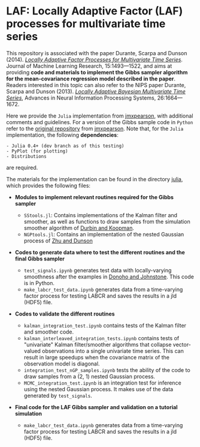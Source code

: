 # LAF: Locally Adaptive Factor (LAF) processes for multivariate time series

This repository is associated with the paper Durante, Scarpa and Dunson (2014). [*Locally Adaptive Factor Processes for Multivariate Time Series*](http://jmlr.org/papers/v15/durante14a.html). Journal of Machine Learning Research, 15:1493—1522, and aims at providing **code and materials to implement the Gibbs sampler algorithm for the mean-covariance regression model described in the paper**. Readers interested in this topic can also refer to the NIPS paper Durante, Scarpa and Dunson (2013). [*Locally Adaptive Bayesian Multivariate Time Series*](http://papers.nips.cc/paper/5115-locally-adaptive-bayesian-multivariate-time-series), Advances in Neural Information Processing Systems, 26:1664—1672.

Here we provide the `Julia` implementation from [jmxpearson](https://github.com/jmxpearson), with additional comments and guidelines. For a version of the Gibbs sample code in `Python` refer to the [original repository](https://github.com/jmxpearson/laf) from [jmxpearson](https://github.com/jmxpearson). Note that, for the `Julia` implementation, the following **dependencies**:

    - Julia 0.4+ (dev branch as of this testing)
    - PyPlot (for plotting)
    - Distributions

are required. 

The materials for the implementation can be found in the directory [julia](https://github.com/danieledurante/LAF/tree/master/julia), which provides the following files:

- **Modules to implement relevant routines required for the Gibbs sampler**

    - `SStools.jl`: Contains implementations of the Kalman filter and smoother, as well as functions to draw samples from the simulation smoother algorithm of [Durbin and Koopman](http://biomet.oxfordjournals.org/content/89/3/603.short).
    - `NGPtools.jl`: Contains an implementation of the nested Gaussian process of [Zhu and Dunson](http://amstat.tandfonline.com/doi/abs/10.1080/01621459.2013.838568#.VdsWUNNViko)

- **Codes to generate data where to test the different routines and the final Gibbs sampler**

    - `test_signals.ipynb` generates test data with locally-varying smoothness after the examples in [Donoho and Johnstone](http://biomet.oxfordjournals.org/content/81/3/425.short). This code is in Python.
    - `make_labcr_test_data.ipynb` generates data from a time-varying factor process for testing LABCR and saves the results in a jld (HDF5) file.

- **Codes to validate the different routines**

    - `kalman_integration_test.ipynb` contains tests of the Kalman filter and smoother code.
    - `kalman_interleaved_integration_tests.ipynb` contains tests of "univariate" Kalman filter/smoother algorithms that collapse vector-valued observations into a single univariate time series. This can result in large speedups when the covariance matrix of the observation model is diagonal.
    - `integration_test_nGP_samples.ipynb` tests the ability of the code to draw samples from a (2, 1) nested Gaussian process.
    - `MCMC_integration_test.ipynb` is an integration test for inference using the nested Gaussian process. It makes use of the data generated by `test_signals`.

- **Final code for the LAF Gibbs sampler and validation on a tutorial simulation**

    - `make_labcr_test_data.ipynb` generates data from a time-varying factor process for testing LABCR and saves the results in a jld (HDF5) file.

